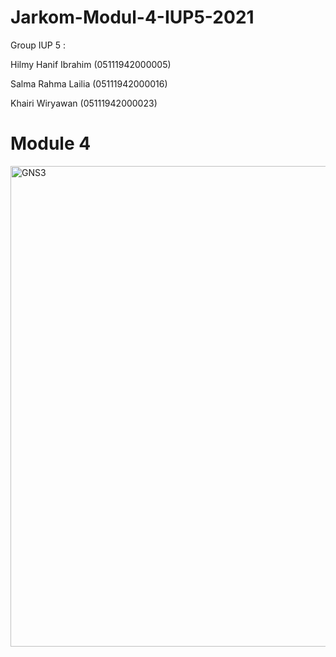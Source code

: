 # Jarkom-Modul-4-IUP5-2021

Group IUP 5 :

Hilmy Hanif Ibrahim (05111942000005)

Salma Rahma Lailia  (05111942000016)

Khairi Wiryawan     (05111942000023)


# Module 4

<img width="769" alt="GNS3" src="https://user-images.githubusercontent.com/73702347/143039453-da21e550-acc7-40db-b87a-eb3b3f17eda8.png">

